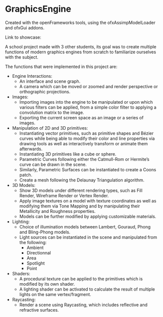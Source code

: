 # GraphicsEngine

Created with the openFrameworks tools, using the ofxAssimpModelLoader and ofxGui addons.

Link to showcase:

A school project made with 3 other students, its goal was to create multiple functions of modern graphics engines from scratch to familiarize ourselves with the subject.

The functions that were implemented in this project are:
  - Engine Interactions:
    - An interface and scene graph.
    - A camera which can be moved or zoomed and render perspective or orthographic projections.
  - Images:
    -  Importing images into the engine to be manipulated or upon which various filters can be applied, from a simple color filter to applying a convolution matrix to the image.
    -  Exporting the current screen space as an image or a series of images.
  - Manipulation of 2D and 3D primitives:
    -  Instantiating vector primitives, such as primitive shapes and Bézier curves while being able to modify their color and line properties via drawing tools as well as interactively transform or animate them afterwards.
    -  Instantiating 3D primitives like a cube or sphere.
    -  Parametric Curves following either the Catmull-Rom or Hermite’s curve can be drawn in the scene.
    -  Similarly, Parametric Surfaces can be instantiated to create a Coons patch.
    -  Create a mesh following the Delaunay Triangulation algorithm.
  - 3D Models:
    -  Show 3D models under different rendering types, such as Fill Render, Wireframe Render or Vertex Render.
    -  Apply image textures on a model with texture coordinates as well as modifying them via Tone Mapping and by manipulating their Metallicity and Roughness properties.
    -  Models can be further modified by applying customizable materials.
  - Lighting:
    - Choice of illumination models between Lambert, Gouraud, Phong and Bling-Phong models.
    - Light sources can be instantiated in the scene and manipulated from the following:
      - Ambient
      - Directionnal
      - Area
      - Spotlight
      - Point
  - Shaders:
    - A procedural texture can be applied to the primitives which is modified by its own shader.
    - A lighting shader can be activated to calculate the result of multiple lights on the same vertex/fragment.
  - Raycasting:
    - Render a scene using Raycasting, which includes reflective and refractive surfaces.
  
